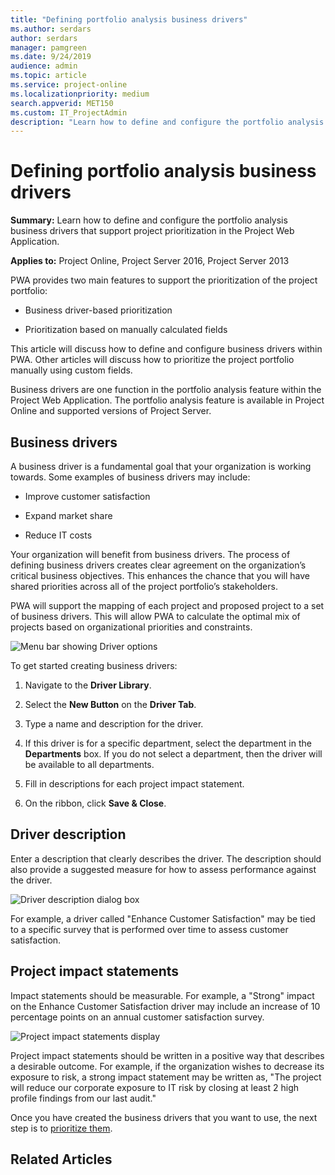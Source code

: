 ```yaml
---
title: "Defining portfolio analysis business drivers"
ms.author: serdars
author: serdars
manager: pamgreen
ms.date: 9/24/2019
audience: admin
ms.topic: article
ms.service: project-online
ms.localizationpriority: medium
search.appverid: MET150
ms.custom: IT_ProjectAdmin
description: "Learn how to define and configure the portfolio analysis business drivers that support project prioritization in the Project Web Application."
---
```


# Defining portfolio analysis business drivers

**Summary:** Learn how to define and configure the portfolio analysis business drivers that support project prioritization in the Project Web Application.

**Applies to:** Project Online, Project Server 2016, Project Server 2013

PWA provides two main features to support the prioritization of the project portfolio:

- Business driver-based prioritization

- Prioritization based on manually calculated fields

This article will discuss how to define and configure business drivers within PWA. Other articles will discuss how to prioritize the project portfolio manually using custom fields.

Business drivers are one function in the portfolio analysis feature within the Project Web Application. The portfolio analysis feature is available in Project Online and supported versions of Project Server.

## Business drivers

A business driver is a fundamental goal that your organization is working towards. Some examples of business drivers may include:

- Improve customer satisfaction

- Expand market share

- Reduce IT costs

Your organization will benefit from business drivers. The process of defining business drivers creates clear agreement on the organization’s critical business objectives. This enhances the chance that you will have shared priorities across all of the project portfolio’s stakeholders.

PWA will support the mapping of each project and proposed project to a set of business drivers. This will allow PWA to calculate the optimal mix of projects based on organizational priorities and constraints.

![Menu bar showing Driver options](media/02-image1.png)

To get started creating business drivers:

1. Navigate to the **Driver Library**.

2. Select the **New Button** on the **Driver Tab**.

3. Type a name and description for the driver.

4. If this driver is for a specific department, select the department in the **Departments** box. If you do not select a department, then the driver will be available to all departments.

5. Fill in descriptions for each project impact statement.

6. On the ribbon, click **Save & Close**.

## Driver description

Enter a description that clearly describes the driver. The description should also provide a suggested measure for how to assess performance against the driver.

![Driver description dialog box](media/02-image2.png)

For example, a driver called "Enhance Customer Satisfaction" may be tied to a specific survey that is performed over time to assess customer satisfaction.

## Project impact statements

Impact statements should be measurable. For example, a "Strong" impact on the Enhance Customer Satisfaction driver may include an increase of 10 percentage points on an annual customer satisfaction survey.

![Project impact statements display](media/02-image3.png)

Project impact statements should be written in a positive way that describes a desirable outcome. For example, if the organization wishes to decrease its exposure to risk, a strong impact statement may be written as, "The project will reduce our corporate exposure to IT risk by closing at least 2 high profile findings from our last audit."

Once you have created the business drivers that you want to use, the next step is to [prioritize them](portfolio-analysis-driver-prioritization.md).

## Related Articles

